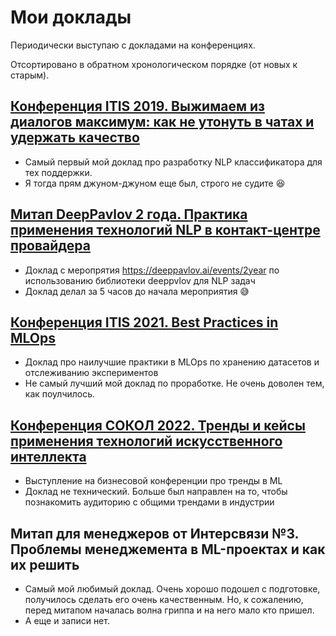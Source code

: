 # Мои доклады

Периодически выступаю с докладами на конференциях.

Отсортировано в обратном хронологическом порядке (от новых к старым).

## [Конференция ITIS 2019. Выжимаем из диалогов максимум: как не утонуть в чатах и удержать качество](https://www.youtube.com/watch?app=desktop&v=EzD5sIeslrc)

- Самый первый мой доклад про разработку NLP классификатора для тех поддержки. 
- Я тогда прям джуном-джуном еще был, строго не судите 😆

## [Митап DeepPavlov 2 года. Практика применения технологий NLP в контакт-центре провайдера](https://www.youtube.com/watch?v=IiX41pNB0qg&list=PLt1IfGj6-_-cA-7mvkjZV-Bc8tFUXfgqe&index=9)

- Доклад с меропрятия https://deeppavlov.ai/events/2year по использованию библиотеки deeppvlov для NLP задач
- Доклад делал за 5 часов до начала мероприятия 😅

## [Конференция ITIS 2021. Best Practices in MLOps](https://www.youtube.com/watch?v=y3Lwkuicq-U&t=5290s)

- Доклад про наилучшие практики в MLOps по хранению датасетов и отслеживанию экспериментов
- Не самый лучший мой доклад по проработке. Не очень доволен тем, как поулчилось.

## [Конференция СОКОЛ 2022. Тренды и кейсы применения технологий искусственного интеллекта](https://www.youtube.com/watch?v=hclwAHMpJSA)

- Выступление на бизнесовой конференции про тренды в ML
- Доклад не технический. Больше был направлен на то, чтобы познакомить аудиторию с общими трендами в индустрии

## Митап для менеджеров от Интерсвязи №3. Проблемы менеджемента в ML-проектах и как их решить

- Самый мой любимый доклад. Очень хорошо подошел с подготовке, получилось сделать его очень качественным. Но, к сожалению, перед митапом началась волна гриппа и на него мало кто пришел.
- А еще и записи нет.

